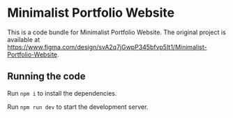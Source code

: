 
  # Minimalist Portfolio Website

  This is a code bundle for Minimalist Portfolio Website. The original project is available at https://www.figma.com/design/svA2q7jGwpP345bfvp5It1/Minimalist-Portfolio-Website.

  ## Running the code

  Run `npm i` to install the dependencies.

  Run `npm run dev` to start the development server.
  